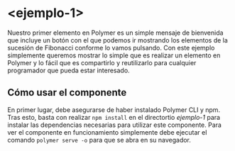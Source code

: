 # \<ejemplo-1\>

Nuestro primer elemento en Polymer es un simple mensaje de bienvenida que incluye un botón con el que podemos ir mostrando los elementos de la sucesión de Fibonacci conforme lo vamos pulsando.
Con este ejemplo simplemente queremos mostrar lo simple que es realizar un elemento en Polymer y lo fácil que es compartirlo y reutilizarlo para cualquier programador que pueda estar interesado.

## Cómo usar el componente

En primer lugar, debe asegurarse de haber instalado Polymer CLI y npm. Tras esto, basta con realizar `npm install` en el directortio *ejemplo-1* para instalar las dependencias necesarias para utilizar este componente. Para ver el componente en funcionamiento simplemente debe ejecutar el comando `polymer serve -o` para que se abra en su navegador.


